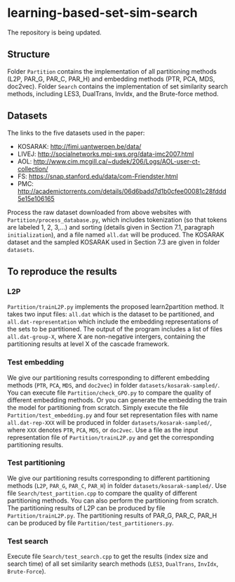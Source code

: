 # learning-based-set-sim-search
The repository is being updated.
## Structure
Folder `Partition` contains the implementation of all partitioning methods (L2P, PAR_G, PAR_C, PAR_H) and embedding methods (PTR, PCA, MDS, doc2vec). Folder `Search` contains the implementation of set similarity search methods, including LES3, DualTrans, InvIdx, and the Brute-force method.

## Datasets
The links to the five datasets used in the paper:
* KOSARAK: http://fimi.uantwerpen.be/data/
* LIVEJ: http://socialnetworks.mpi-sws.org/data-imc2007.html
* AOL: http://www.cim.mcgill.ca/~dudek/206/Logs/AOL-user-ct-collection/
* FS: https://snap.stanford.edu/data/com-Friendster.html
* PMC: http://academictorrents.com/details/06d6badd7d1b0cfee00081c28fddd5e15e106165

Process the raw dataset downloaded from above websites with `Partition/process_database.py`, which includes tokenization (so that tokens are labeled 1, 2, 3,...) and sorting (details given in Section 7.1, paragraph `initialization`), and a file named `all.dat` will be produced. The KOSARAK dataset and the sampled KOSARAK used in Section 7.3 are given in folder `datasets`.
## To reproduce the results
### L2P
`Partition/trainL2P.py` implements the proposed learn2partition method. It takes two input files: `all.dat` which is the dataset to be partitioned, and `all.dat-representation` which include the embedding representations of the sets to be partitioned. The output of the program includes a list of files `all.dat-group-X`, where X are non-negative intergers, containing the partitioning results at level X of the cascade framework.
### Test embedding
We give our partitioning results corresponding to different embedding methods (`PTR`, `PCA`, `MDS`, and `doc2vec`) in folder `datasets/kosarak-sampled/`. You can execute file `Partition/check_GPO.py` to compare the quality of different embedding methods. Or you can generate the embedding the train the model for partitioning from scratch. Simply execute the file `Partition/test_embedding.py` and four set representation files with name `all.dat-rep-XXX` will be produced in folder `datasets/kosarak-sampled/`, where `XXX` denotes `PTR`, `PCA`, `MDS`, or `doc2vec`. Use a file as the input representation file of `Partition/trainL2P.py` and get the corresponding partitioning results.
### Test partitioning
We give our partitioning results corresponding to different partitioning methods (`L2P`, `PAR_G`, `PAR_C`, `PAR_H`) in folder `datasets/kosarak-sampled/`. Use file `Search/test_partition.cpp` to compare the quality of different partitioning methods. You can also perform the partitioning from scratch. The partitioning results of L2P can be produced by file `Partition/trainL2P.py`. The partitioning results of PAR_G, PAR_C, PAR_H can be produced by file `Partition/test_partitioners.py`.
### Test search
Execute file `Search/test_search.cpp` to get the results (index size and search time) of all set similarity search methods (`LES3`, `DualTrans`, `InvIdx`, `Brute-Force`).
